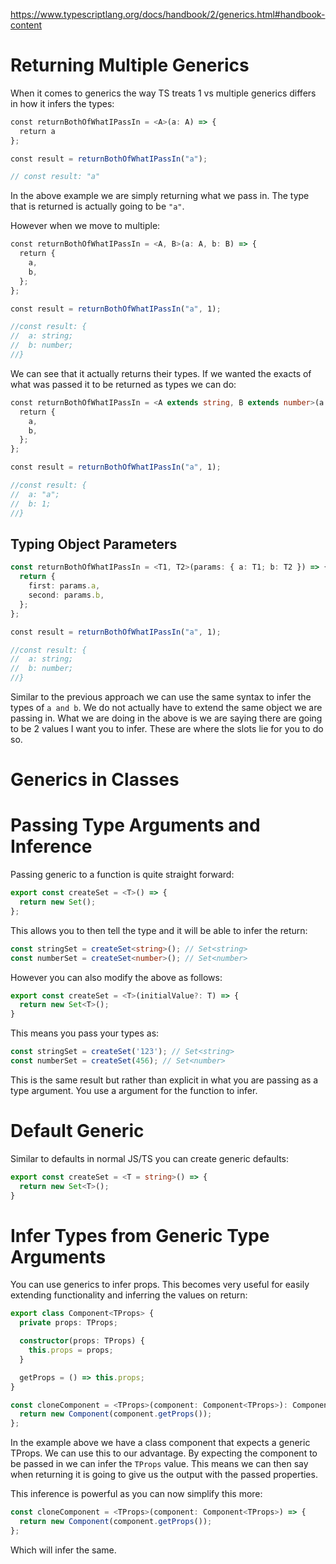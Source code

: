 https://www.typescriptlang.org/docs/handbook/2/generics.html#handbook-content

# Returning Multiple Generics

When it comes to generics the way TS treats 1 vs multiple generics differs in how it infers the types:

```ts
const returnBothOfWhatIPassIn = <A>(a: A) => {
  return a
};

const result = returnBothOfWhatIPassIn("a");

// const result: "a"
```

In the above example we are simply returning what we pass in. The type that is returned is actually going to be `"a"`.

However when we move to multiple:

```ts
const returnBothOfWhatIPassIn = <A, B>(a: A, b: B) => {
  return {
    a,
    b,
  };
};

const result = returnBothOfWhatIPassIn("a", 1);

//const result: {  
//	a: string;  
//	b: number;  
//}
```

We can see that it actually returns their types. If we wanted the exacts of what was passed it to be returned as types we can do:

```ts
const returnBothOfWhatIPassIn = <A extends string, B extends number>(a: A, b: B) => {
  return {
    a,
    b,
  };
};

const result = returnBothOfWhatIPassIn("a", 1);

//const result: {  
//	a: "a";  
//	b: 1;  
//}
```

## Typing Object Parameters

```ts
const returnBothOfWhatIPassIn = <T1, T2>(params: { a: T1; b: T2 }) => {
  return {
    first: params.a,
    second: params.b,
  };
};

const result = returnBothOfWhatIPassIn("a", 1);

//const result: {  
//	a: string;  
//	b: number;  
//}
```

Similar to the previous approach we can use the same syntax to infer the types of `a and b`. We do not actually have to extend the same object we are passing in. What we are doing in the above is we are saying there are going to be 2 values I want you to infer. These are where the slots lie for you to do so.

# Generics in Classes

# Passing Type Arguments and Inference

Passing generic to a function is quite straight forward:

```ts
export const createSet = <T>() => {
  return new Set();
};
```

This allows you to then tell the type and it will be able to infer the return:

```ts
const stringSet = createSet<string>(); // Set<string>
const numberSet = createSet<number>(); // Set<number>
```

However you can also modify the above as follows:

```ts
export const createSet = <T>(initialValue?: T) => {
  return new Set<T>();
}
```

This means you pass your types as:

```ts
const stringSet = createSet('123'); // Set<string>
const numberSet = createSet(456); // Set<number>
```

This is the same result but rather than explicit in what you are passing as a type argument. You use a argument for the function to infer.

# Default Generic

Similar to defaults in normal JS/TS you can create generic defaults:

```ts
export const createSet = <T = string>() => {
  return new Set<T>();
}
```

# Infer Types from Generic Type Arguments

You can use generics to infer props. This becomes very useful for easily extending functionality and inferring the values on return:

```ts
export class Component<TProps> {
  private props: TProps;

  constructor(props: TProps) {
    this.props = props;
  }

  getProps = () => this.props;
}

const cloneComponent = <TProps>(component: Component<TProps>): Component<TProps> => {
  return new Component(component.getProps());
};
```

In the example above we have a class component that expects a generic TProps. We can use this to our advantage. By expecting the component to be passed in we can infer the `TProps` value. This means we can then say when returning it is going to give us the output with the passed properties.

This inference is powerful as you can now simplify this more:

```ts
const cloneComponent = <TProps>(component: Component<TProps>) => {
  return new Component(component.getProps());
};
```

Which will infer the same.


